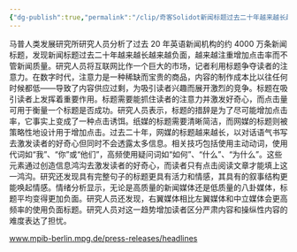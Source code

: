 ```yaml
---
{"dg-publish":true,"permalink":"/clip/奇客Solidot新闻标题过去二十年越来越长越来越负面/","title":"新闻标题过去二十年越来越长越来越负面","created":"2025-06-25T14:18:44.059+08:00"}
---
```



马普人类发展研究所研究人员分析了过去 20 年英语新闻机构的约 4000 万条新闻标题，发现新闻标题过去二十年越来越长越来越负面，越来越注重增加点击率而不管新闻质量。研究人员将互联网比作一个巨大的市场，记者利用标题争夺读者的注意力。在数字时代，注意力是一种稀缺而宝贵的商品，内容的制作成本比以往任何时候都低——导致了内容供应过剩，为吸引读者兴趣而展开激烈的竞争。标题在吸引读者上发挥着重要作用。标题需要能抓住读者的注意力并激发好奇心，而点击量可用于衡量一个标题是否成功。研究人员表示，标题的措辞是为了尽可能增加点击率，它事实上变成了一种点击诱饵。纸媒的标题需要清晰简洁，而网媒的标题则被策略性地设计用于增加点击。过去二十年，网媒的标题越来越长，以对话语气书写去激发读者的好奇心但同时不会透露太多信息。相关技巧包括使用主动动词，使用代词如“我”、“你”或“他们”，高频使用疑问词如“如何”、“什么”、“为什么”。这些元素通过创造信息鸿沟去激发读者的好奇心，而读者只有点击阅读文章才能填上这一鸿沟。研究还发现具有完整句子的标题更具有活力和情感，其具有的叙事结构更能唤起情感。情绪分析显示，无论是高质量的新闻媒体还是低质量的八卦媒体，标题平均变得更加负面。研究人员还发现，右翼媒体相比左翼媒体和中立媒体会更高频率的使用负面标题。研究人员对这一趋势增加读者区分严肃内容和操纵性内容的难度表达了担忧。

www.mpib-berlin.mpg.de/press-releases/headlines

